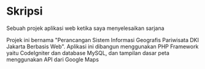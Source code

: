 # Skripsi
Sebuah projek aplikasi web ketika saya menyelesaikan sarjana

Projek ini bernama "Perancangan Sistem Informasi Geografis Pariwisata DKI Jakarta Berbasis Web". Aplikasi ini dibangun menggunakan PHP Framework yaitu CodeIgniter dan database MySQL, dan tampilan dasar peta menggunakan API dari Google Maps
